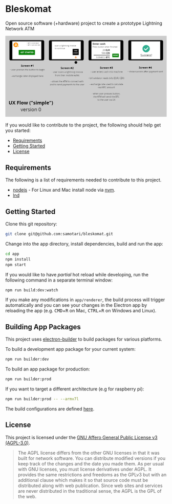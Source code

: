 # Bleskomat

Open source software (+hardware) project to create a prototype Lightning Network ATM

<img src="images/ux-flows/ux-flow-v0-simple.png" width="800">

If you would like to contribute to the project, the following should help get you started:
* [Requirements](#requirements)
* [Getting Started](#getting-started)
* [License](#license)


## Requirements

The following is a list of requirements needed to contribute to this project.

* [nodejs](https://nodejs.org/) - For Linux and Mac install node via [nvm](https://github.com/creationix/nvm).
* [lnd](https://github.com/lightningnetwork/lnd)


## Getting Started

Clone this git repository:
```bash
git clone git@github.com:samotari/bleskomat.git
```

Change into the app directory, install dependencies, build and run the app:
```bash
cd app
npm install
npm start
```

If you would like to have _partial_ hot reload while developing, run the following command in a separate terminal window:
```bash
npm run build:dev:watch
```
If you make any modifications in `app/renderer`, the build process will trigger automatically and you can see your changes in the Electron app by reloading the app (e.g. <kbd>CMD</kbd>+<kbd>R</kbd> on Mac, <kbd>CTRL</kbd>+<kbd>R</kbd> on Windows and Linux).


## Building App Packages

This project uses [electron-builder](https://www.electron.build/) to build packages for various platforms.

To build a development app package for your current system:
```bash
npm run builder:dev
```

To build an app package for production:
```bash
npm run builder:prod
```

If you want to target a different architecture (e.g for raspberry pi):
```bash
npm run builder:prod -- --armv7l
```

The build configurations are defined [here](https://github.com/samotari/bleskomat/blob/master/app/electron-builder.config.js).


## License

This project is licensed under the [GNU Affero General Public License v3 (AGPL-3.0)](https://tldrlegal.com/license/gnu-affero-general-public-license-v3-(agpl-3.0)).

> The AGPL license differs from the other GNU licenses in that it was built for network software. You can distribute modified versions if you keep track of the changes and the date you made them. As per usual with GNU licenses, you must license derivatives under AGPL. It provides the same restrictions and freedoms as the GPLv3 but with an additional clause which makes it so that source code must be distributed along with web publication. Since web sites and services are never distributed in the traditional sense, the AGPL is the GPL of the web.
